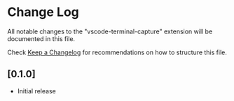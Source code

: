 # Change Log
All notable changes to the "vscode-terminal-capture" extension will be documented in this file.

Check [Keep a Changelog](http://keepachangelog.com/) for recommendations on how to structure this file.

## [0.1.0]
- Initial release

